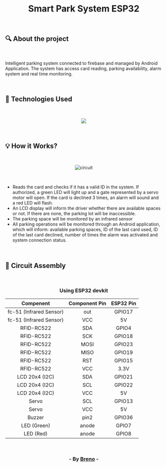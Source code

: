 <h1 align = "center"> Smart Park System ESP32 </h1><br>

<h2> &#128269; About the project </h2><br>

<p>Intelligent parking system connected to firebase and managed by Android Application. The system has access card reading, parking availability, alarm system and real time monitoring.</p><br>

<h2> &#128302; Technologies Used </h2><br>

<p align="center">
  <a href="https://skillicons.dev">
    <img src="https://skillicons.dev/icons?i=arduino,kotlin,firebase" />
  </a>
</p>

<br><h2> &#128161; How it Works? </h2>

<br><p align="center">
  <img src="https://github.com/Brevex/Smart-Parking-System-ESP32/blob/076c03dcfa8072db26ae9f7a94119233ed02e8fe/circuit/circuit.png" alt="circuit">
</p><br>

<ul>
  <li>Reads the card and checks if it has a valid ID in the system. If authorized, a green LED will light up and a gate represented by a servo motor will open. If the card is declined 3 times, an alarm will sound and a red LED will flash.</li>
  <li>An LCD display will inform the driver whether there are available spaces or not. If there are none, the parking lot will be inaccessible.</li>
  <li>The parking space will be monitored by an infrared sensor</li>
  <li>All parking operations will be monitored through an Android application, which will inform: available parking spaces, ID of the last card used, ID of the last card declined, number of times the alarm was activated and system connection status.</li>
</ul>

<br><h2> &#128295; Circuit Assembly </h2>

<br><div align="center">

  <h3>Using ESP32 devkit</h3>   
  
  | Compenent               | Component Pin | ESP32 Pin |
  |:-----------------------:|:-------------:|:---------:|
  | fc-51 (Infrared Sensor) | out           | GPIO17    |
  | fc-51 (Infrared Sensor) | VCC           | 5V        |
  | RFID-RC522              | SDA           | GPIO4     |
  | RFID-RC522              | SCK           | GPIO18    |
  | RFID-RC522              | MOSI          | GPIO23    |
  | RFID-RC522              | MISO          | GPIO19    |
  | RFID-RC522              | RST           | GPIO15    |
  | RFID-RC522              | VCC           | 3.3V      |
  | LCD 20x4 (I2C)          | SDA           | GPIO21    |
  | LCD 20x4 (I2C)          | SCL           | GPIO22    |
  | LCD 20x4 (I2C)          | VCC           | 5V        |
  | Servo                   | SCL           | GPIO13    |
  | Servo                   | VCC           | 5V        |
  | Buzzer                  | pin2          | GPIO36    |
  | LED (Green)             | anode         | GPIO7     |
  | LED (Red)               | anode         | GPIO8     |
  
</div>

<br><h3 align = "center"> - By <a href = "https://www.linkedin.com/in/breno-barbosa-de-oliveira-810866275/" target = "_blank">Breno</a> - </h3>
